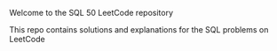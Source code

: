 Welcome to the SQL 50 LeetCode repository

This repo contains solutions and explanations for the SQL problems on LeetCode
